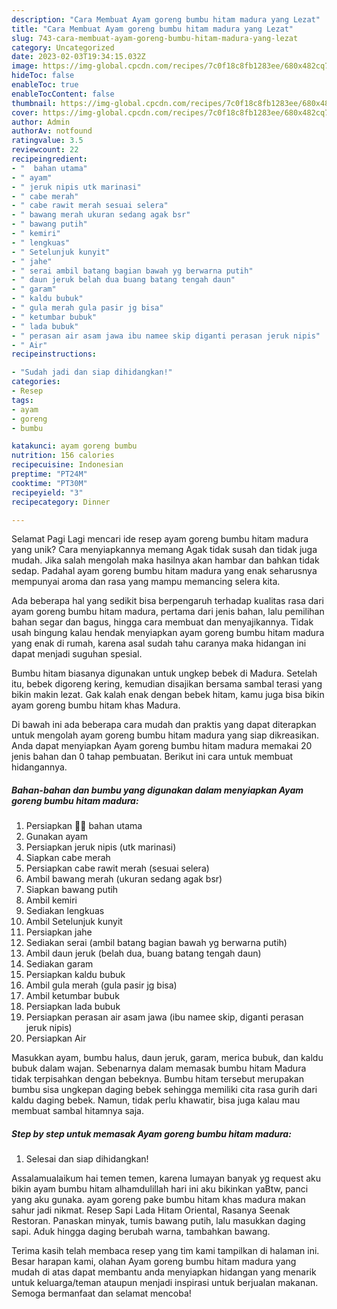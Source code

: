 ```yaml
---
description: "Cara Membuat Ayam goreng bumbu hitam madura yang Lezat"
title: "Cara Membuat Ayam goreng bumbu hitam madura yang Lezat"
slug: 743-cara-membuat-ayam-goreng-bumbu-hitam-madura-yang-lezat
category: Uncategorized
date: 2023-02-03T19:34:15.032Z
image: https://img-global.cpcdn.com/recipes/7c0f18c8fb1283ee/680x482cq70/ayam-goreng-bumbu-hitam-madura-foto-resep-utama.jpg
hideToc: false
enableToc: true
enableTocContent: false
thumbnail: https://img-global.cpcdn.com/recipes/7c0f18c8fb1283ee/680x482cq70/ayam-goreng-bumbu-hitam-madura-foto-resep-utama.jpg
cover: https://img-global.cpcdn.com/recipes/7c0f18c8fb1283ee/680x482cq70/ayam-goreng-bumbu-hitam-madura-foto-resep-utama.jpg
author: Admin
authorAv: notfound
ratingvalue: 3.5
reviewcount: 22
recipeingredient:
- "  bahan utama"
- " ayam"
- " jeruk nipis utk marinasi"
- " cabe merah"
- " cabe rawit merah sesuai selera"
- " bawang merah ukuran sedang agak bsr"
- " bawang putih"
- " kemiri"
- " lengkuas"
- " Setelunjuk kunyit"
- " jahe"
- " serai ambil batang bagian bawah yg berwarna putih"
- " daun jeruk belah dua buang batang tengah daun"
- " garam"
- " kaldu bubuk"
- " gula merah gula pasir jg bisa"
- " ketumbar bubuk"
- " lada bubuk"
- " perasan air asam jawa ibu namee skip diganti perasan jeruk nipis"
- " Air"
recipeinstructions:

- "Sudah jadi dan siap dihidangkan!"
categories:
- Resep
tags:
- ayam
- goreng
- bumbu

katakunci: ayam goreng bumbu 
nutrition: 156 calories
recipecuisine: Indonesian
preptime: "PT24M"
cooktime: "PT30M"
recipeyield: "3"
recipecategory: Dinner

---
```



Selamat Pagi Lagi mencari ide resep ayam goreng bumbu hitam madura yang unik? Cara menyiapkannya memang Agak tidak susah dan tidak juga mudah. Jika salah mengolah maka hasilnya akan hambar dan bahkan tidak sedap. Padahal ayam goreng bumbu hitam madura yang enak seharusnya mempunyai aroma dan rasa yang mampu memancing selera kita.


Ada beberapa hal yang sedikit bisa berpengaruh terhadap kualitas rasa dari ayam goreng bumbu hitam madura, pertama dari jenis bahan, lalu pemilihan bahan segar dan bagus, hingga cara membuat dan menyajikannya. Tidak usah bingung kalau hendak menyiapkan ayam goreng bumbu hitam madura yang enak di rumah, karena asal sudah tahu caranya maka hidangan ini dapat menjadi suguhan spesial.

Bumbu hitam biasanya digunakan untuk ungkep bebek di Madura. Setelah itu, bebek digoreng kering, kemudian disajikan bersama sambal terasi yang bikin makin lezat. Gak kalah enak dengan bebek hitam, kamu juga bisa bikin ayam goreng bumbu hitam khas Madura.


Di bawah ini ada beberapa cara mudah dan praktis yang dapat diterapkan untuk mengolah ayam goreng bumbu hitam madura yang siap dikreasikan. Anda dapat menyiapkan Ayam goreng bumbu hitam madura memakai 20 jenis bahan dan 0 tahap pembuatan. Berikut ini cara untuk membuat hidangannya.

<!--inarticleads1-->

##### Bahan-bahan dan bumbu yang digunakan dalam menyiapkan Ayam goreng bumbu hitam madura:

1. Persiapkan  ✌🏻 bahan utama
1. Gunakan  ayam
1. Persiapkan  jeruk nipis (utk marinasi)
1. Siapkan  cabe merah
1. Persiapkan  cabe rawit merah (sesuai selera)
1. Ambil  bawang merah (ukuran sedang agak bsr)
1. Siapkan  bawang putih
1. Ambil  kemiri
1. Sediakan  lengkuas
1. Ambil  Setelunjuk kunyit
1. Persiapkan  jahe
1. Sediakan  serai (ambil batang bagian bawah yg berwarna putih)
1. Ambil  daun jeruk (belah dua, buang batang tengah daun)
1. Sediakan  garam
1. Persiapkan  kaldu bubuk
1. Ambil  gula merah (gula pasir jg bisa)
1. Ambil  ketumbar bubuk
1. Persiapkan  lada bubuk
1. Persiapkan  perasan air asam jawa (ibu namee skip, diganti perasan jeruk nipis)
1. Persiapkan  Air


Masukkan ayam, bumbu halus, daun jeruk, garam, merica bubuk, dan kaldu bubuk dalam wajan. Sebenarnya dalam memasak bumbu hitam Madura tidak terpisahkan dengan bebeknya. Bumbu hitam tersebut merupakan bumbu sisa ungkepan daging bebek sehingga memiliki cita rasa gurih dari kaldu daging bebek. Namun, tidak perlu khawatir, bisa juga kalau mau membuat sambal hitamnya saja. 

<!--inarticleads2-->

##### Step by step untuk memasak Ayam goreng bumbu hitam madura:


1. Selesai dan siap dihidangkan!

Assalamualaikum hai temen temen, karena lumayan banyak yg request aku bikin ayam bumbu hitam alhamdulillah hari ini aku bikinkan yaBtw, panci yang aku gunaka. ayam goreng pake bumbu hitam khas madura ️makan sahur jadi nikmat. Resep Sapi Lada Hitam Oriental, Rasanya Seenak Restoran. Panaskan minyak, tumis bawang putih, lalu masukkan daging sapi. Aduk hingga daging berubah warna, tambahkan bawang. 

Terima kasih telah membaca resep yang tim kami tampilkan di halaman ini. Besar harapan kami, olahan Ayam goreng bumbu hitam madura yang mudah di atas dapat membantu anda menyiapkan hidangan yang menarik untuk keluarga/teman ataupun menjadi inspirasi untuk berjualan makanan. Semoga bermanfaat dan selamat mencoba!

